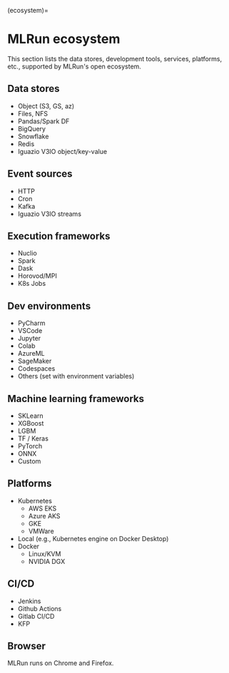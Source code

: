 (ecosystem)=
# MLRun ecosystem 

This section lists the data stores, development tools, services, platforms, etc., supported by MLRun's open ecosystem. 

## Data stores 

- Object (S3, GS, az) 
- Files, NFS 
- Pandas/Spark DF 
- BigQuery 
- Snowflake 
- Redis 
- Iguazio V3IO object/key-value 

## Event sources 

- HTTP 
- Cron 
- Kafka 
- Iguazio V3IO streams

## Execution frameworks 

- Nuclio 
- Spark 
- Dask 
- Horovod/MPI 
- K8s Jobs 

## Dev environments 

- PyCharm 
- VSCode 
- Jupyter 
- Colab 
- AzureML 
- SageMaker 
- Codespaces 
- Others (set with environment variables) 

## Machine learning frameworks 

- SKLearn 
- XGBoost 
- LGBM 
- TF / Keras 
- PyTorch 
- ONNX 
- Custom 

## Platforms 

- Kubernetes 
   - AWS EKS 
   - Azure AKS 
   - GKE 
   - VMWare 
- Local (e.g., Kubernetes engine on Docker Desktop) 
- Docker 
   - Linux/KVM 
   - NVIDIA DGX 

## CI/CD 

- Jenkins 
- Github Actions 
- Gitlab CI/CD 
- KFP

## Browser

MLRun runs on Chrome and Firefox.